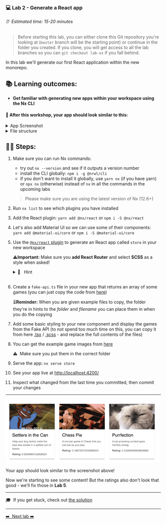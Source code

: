 ### 💻 Lab 2 - Generate a React app

###### ⏰ &nbsp;Estimated time: 15-20 minutes

> Before starting this lab, you can either clone this Git repository you're looking at (`master` branch will be the starting point) or continue in the folder you created. If you clone, you will get access to all the lab branches so you can `git checkout lab-xx` if you fall behind.

In this lab we'll generate our first React application within the new monorepo.

## 📚 Learning outcomes:

- **Get familiar with generating new apps within your workspace using the Nx CLI**

#### 📲 After this workshop, your app should look similar to this:

<details>
  <summary>App Screenshot</summary>
  <img src="../assets/lab2_result.png" width="500" alt="screenshot of lab2 result">
</details>

<details>
  <summary>File structure</summary>
  <img src="../assets/lab2_file_structure.png" height="700" alt="lab2 file structure">
</details>

## 🏋️‍♀️ Steps:

1. Make sure you can run Nx commands:

   - try out `nx --version` and see if it outputs a version number
   - install the CLI globally: `npm i -g @nrwl/cli`
   - if you don't want to install it globally, use `yarn nx` (if you have yarn) or `npx nx` (otherwise) instead of `nx` in all the commands in the upcoming labs

   > Please make sure you are using the latest version of Nx (12.6+)
   > <br />

2. Run `nx list` to see which plugins you have installed
   <br />

3. Add the React plugin: `yarn add @nx/react` or `npm i -S @nx/react`
   <br />

4. Let's also add Material UI so we can use some of their components: `yarn add @material-ui/core` or `npm i -S @material-ui/core`
   <br />

5. Use the [`@nx/react` plugin](https://nx.dev/react/api/react/generators/application) to generate an React app called `store` in your new workspace

   ⚠️**Important:** Make sure you **add React Router** and select **SCSS** as a style when asked!

   <details>
   <summary>🐳 &nbsp;&nbsp;Hint</summary>
   <img src="../assets/lab2_cmds.png" alt="Nx generate cmd structure">
   </details><br />

6. Create a `fake-api.ts` file in your new app that returns an array of some games (you can just copy the code from [here](../../examples/lab2/apps/store/src/fake-api/index.ts))

   ⏳**Reminder:** When you are given example files to copy, the folder they're in hints to the _folder_ and _filename_ you can place them in when you do the copying
   <br />

7. Add some basic styling to your new component and display the games from the Fake API (to not spend too much time on this, you can copy it from here [.tsx](../../examples/lab2/apps/store/src/app/app.tsx) / [.scss](../../examples/lab2/apps/store/src/app/app.module.scss) - and replace the full contents of the files)
   <br />

8. You can get the example game images from [here](../../examples/lab2/apps/store/src/assets)

   ⚠️&nbsp;&nbsp;Make sure you put them in the correct folder
   <br />

9. Serve the app: `nx serve store`
   <br />

10. See your app live at [http://localhost:4200/](http://localhost:4200/)
    <br />

11. Inspect what changed from the last time you committed, then commit your changes
    <br />

---

<img src="../assets/lab2_result.png" width="500" alt="screenshot of lab2 result">

Your app should look similar to the screenshot above!

Now we're starting to see some content! But the ratings also don't look that good - we'll fix those in **Lab 5**.

---

🎓&nbsp;&nbsp;If you get stuck, check out [the solution](SOLUTION.md)

---

[➡️ &nbsp;Next lab ➡️](../lab3/LAB.md)
